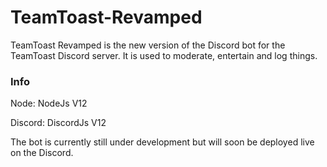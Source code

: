 # TeamToast-Revamped

TeamToast Revamped is the new version of the Discord bot for the TeamToast Discord server.
It is used to moderate, entertain and log things.

### Info
Node: NodeJs V12

Discord: DiscordJs V12

The bot is currently still under development but will soon be deployed live on the Discord.
